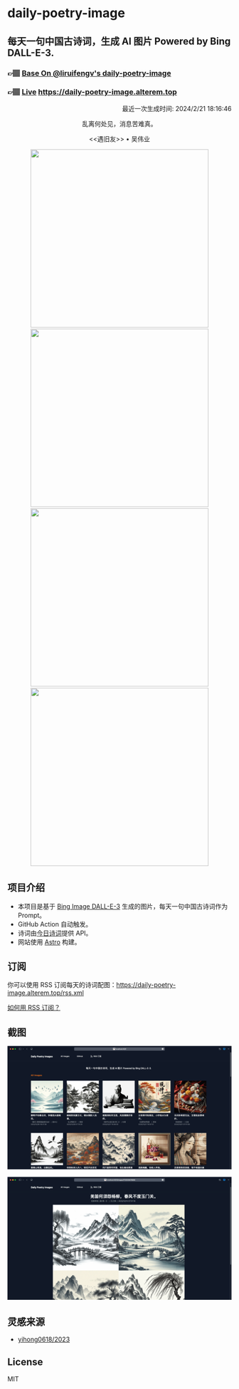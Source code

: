 
# daily-poetry-image

## 每天一句中国古诗词，生成 AI 图片 Powered by Bing DALL-E-3.

### 👉🏽 [Base On @liruifengv's daily-poetry-image](https://github.com/liruifengv/daily-poetry-image)

### 👉🏽 [Live](https://daily-poetry-image.alterem.top/) https://daily-poetry-image.alterem.top

<p align="right">
  最近一次生成时间: 2024/2/21 18:16:46
</p>
<p align="center">
乱离何处见，消息苦难真。
</p>
<p align="center">
<<遇旧友>> • 吴伟业
</p>
<p align="center">
<img src="https://tse4.mm.bing.net/th/id/OIG3.bNEevt.DXiS0X7CAn1P1" height="400" width="400" />
<img src="https://tse3.mm.bing.net/th/id/OIG3.lI7Wrc4iOj0Kc8gi9cKC" height="400" width="400" />
<img src="https://tse1.mm.bing.net/th/id/OIG3.1p4epnwblpGLrIfmxVua" height="400" width="400" />
<img src="https://tse2.mm.bing.net/th/id/OIG3.j6nZnNbRaMbcgO9kMkAE" height="400" width="400" />
</p>

## 项目介绍

-   本项目是基于 [Bing Image DALL-E-3](https://www.bing.com/images/create) 生成的图片，每天一句中国古诗词作为 Prompt。
-   GitHub Action 自动触发。
-   诗词由[今日诗词](https://www.jinrishici.com/)提供 API。
-   网站使用 [Astro](https://astro.build) 构建。

## 订阅

你可以使用 RSS 订阅每天的诗词配图：https://daily-poetry-image.alterem.top/rss.xml

[如何用 RSS 订阅？](https://zhuanlan.zhihu.com/p/55026716)

## 截图

![图片列表](./screenshots/Snipaste_2023-12-28_21-00-26.png)

![图片详情](./screenshots/Snipaste_2023-12-28_21-00-53.png)

## 灵感来源

-   [yihong0618/2023](https://github.com/yihong0618/2023)

## License

MIT
